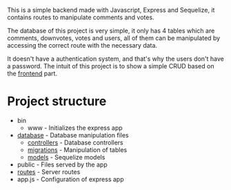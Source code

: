 This is a simple backend made with Javascript, Express and Sequelize, it contains routes to manipulate comments and votes. 

The database of this project is very simple, it only has 4 tables which are comments, downvotes, votes and users, all of them can be manipulated by accessing the correct route with the necessary data. 

It doesn't have a authentication system, and that's why the users don't have a password. The intuit of this project is to show a simple CRUD based on the [frontend](https://github.com/Felipe-Pedro/comment-section/tree/main/my-app) part.

# Project structure

* bin
  * www - Initializes the express app
* [database](https://github.com/Felipe-Pedro/comment-section/tree/main/server/database) - Database manipulation files
  * [controllers](https://github.com/Felipe-Pedro/comment-section/tree/main/server/database/controllers) - Database controllers
  * [migrations](https://github.com/Felipe-Pedro/comment-section/tree/main/server/database/migrations) - Manipulation of tables
  * [models](https://github.com/Felipe-Pedro/comment-section/tree/main/server/database/models) - Sequelize models
* public - Files served by the app
* [routes](https://github.com/Felipe-Pedro/comment-section/tree/main/server/routes) - Server routes
* app.js - Configuration of express app